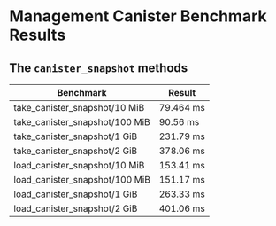Management Canister Benchmark Results
=====================================

The `canister_snapshot` methods
-------------------------------

| Benchmark                      | Result    |
| ------------------------------ | --------- |
| take_canister_snapshot/10 MiB  | 79.464 ms |
| take_canister_snapshot/100 MiB | 90.56 ms  |
| take_canister_snapshot/1 GiB   | 231.79 ms |
| take_canister_snapshot/2 GiB   | 378.06 ms |
| load_canister_snapshot/10 MiB  | 153.41 ms |
| load_canister_snapshot/100 MiB | 151.17 ms |
| load_canister_snapshot/1 GiB   | 263.33 ms |
| load_canister_snapshot/2 GiB   | 401.06 ms |
